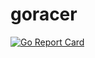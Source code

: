 # goracer

[![Go Report Card](https://goreportcard.com/badge/github.com/mlctrez/goracer)](https://goreportcard.com/report/github.com/mlctrez/goracer)

